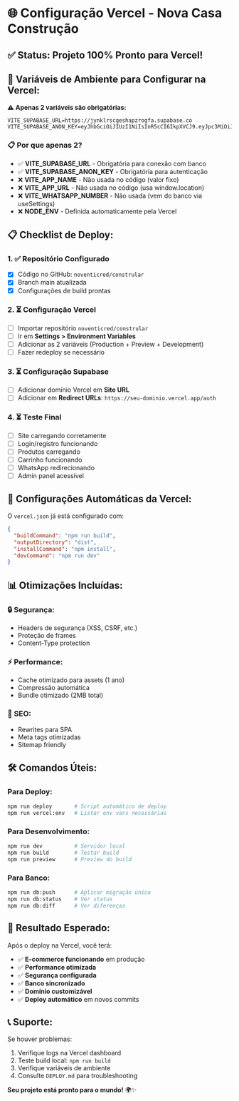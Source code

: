 # 🌐 Configuração Vercel - Nova Casa Construção

## ✅ **Status: Projeto 100% Pronto para Vercel!**

## 🔧 **Variáveis de Ambiente para Configurar na Vercel:**

⚠️ **Apenas 2 variáveis são obrigatórias:**

```env
VITE_SUPABASE_URL=https://jynklrscgeshapzrogfa.supabase.co
VITE_SUPABASE_ANON_KEY=eyJhbGciOiJIUzI1NiIsInR5cCI6IkpXVCJ9.eyJpc3MiOiJzdXBhYmFzZSIsInJlZiI6Imp5bmtscnNjZ2VzaGFwenJvZ2ZhIiwicm9sZSI6ImFub24iLCJpYXQiOjE3NTUxMjE0NTYsImV4cCI6MjA3MDY5NzQ1Nn0.Erc_w4exzWUdtt0WXDbqwcFiJgPvAVWrYQYjj4s8ld0
```

### **📋 Por que apenas 2?**

- ✅ **VITE_SUPABASE_URL** - Obrigatória para conexão com banco
- ✅ **VITE_SUPABASE_ANON_KEY** - Obrigatória para autenticação
- ❌ **VITE_APP_NAME** - Não usada no código (valor fixo)
- ❌ **VITE_APP_URL** - Não usada no código (usa window.location)
- ❌ **VITE_WHATSAPP_NUMBER** - Não usada (vem do banco via useSettings)
- ❌ **NODE_ENV** - Definida automaticamente pela Vercel

## 📋 **Checklist de Deploy:**

### **1. ✅ Repositório Configurado**
- [x] Código no GitHub: `noventicred/constrular`
- [x] Branch main atualizada
- [x] Configurações de build prontas

### **2. ⏳ Configuração Vercel**
- [ ] Importar repositório `noventicred/constrular`
- [ ] Ir em **Settings > Environment Variables**
- [ ] Adicionar as 2 variáveis (Production + Preview + Development)
- [ ] Fazer redeploy se necessário

### **3. ⏳ Configuração Supabase**
- [ ] Adicionar domínio Vercel em **Site URL**
- [ ] Adicionar em **Redirect URLs**: `https://seu-dominio.vercel.app/auth`

### **4. ⏳ Teste Final**
- [ ] Site carregando corretamente
- [ ] Login/registro funcionando
- [ ] Produtos carregando
- [ ] Carrinho funcionando
- [ ] WhatsApp redirecionando
- [ ] Admin panel acessível

## 🚀 **Configurações Automáticas da Vercel:**

O `vercel.json` já está configurado com:

```json
{
  "buildCommand": "npm run build",
  "outputDirectory": "dist",
  "installCommand": "npm install",
  "devCommand": "npm run dev"
}
```

## 📊 **Otimizações Incluídas:**

### **🔒 Segurança:**
- Headers de segurança (XSS, CSRF, etc.)
- Proteção de frames
- Content-Type protection

### **⚡ Performance:**
- Cache otimizado para assets (1 ano)
- Compressão automática
- Bundle otimizado (2MB total)

### **🎯 SEO:**
- Rewrites para SPA
- Meta tags otimizadas
- Sitemap friendly

## 🛠️ **Comandos Úteis:**

### **Para Deploy:**
```bash
npm run deploy       # Script automático de deploy
npm run vercel:env   # Listar env vars necessárias
```

### **Para Desenvolvimento:**
```bash
npm run dev          # Servidor local
npm run build        # Testar build
npm run preview      # Preview do build
```

### **Para Banco:**
```bash
npm run db:push      # Aplicar migração única
npm run db:status    # Ver status
npm run db:diff      # Ver diferenças
```

## 🎉 **Resultado Esperado:**

Após o deploy na Vercel, você terá:
- ✅ **E-commerce funcionando** em produção
- ✅ **Performance otimizada** 
- ✅ **Segurança configurada**
- ✅ **Banco sincronizado**
- ✅ **Domínio customizável**
- ✅ **Deploy automático** em novos commits

## 📞 **Suporte:**

Se houver problemas:
1. Verifique logs na Vercel dashboard
2. Teste build local: `npm run build`
3. Verifique variáveis de ambiente
4. Consulte `DEPLOY.md` para troubleshooting

**Seu projeto está pronto para o mundo!** 🌍✨
